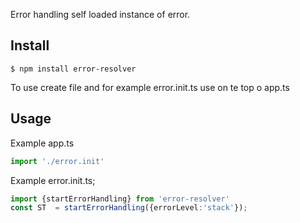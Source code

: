 Error handling self loaded instance of error.






## Install

```
$ npm install error-resolver
```
To use create file and for example error.init.ts use on te top o app.ts

## Usage
Example app.ts
```ts
import './error.init'
```

Example error.init.ts;
```ts
import {startErrorHandling} from 'error-resolver'
const ST  = startErrorHandling({errorLevel:'stack'});
```


